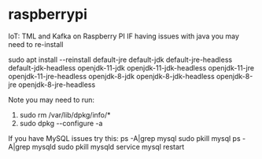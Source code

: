 # raspberrypi
IoT: TML and Kafka on Raspberry PI
IF having issues with java you may need to re-install

sudo apt install --reinstall default-jre default-jdk default-jre-headless default-jdk-headless openjdk-11-jdk openjdk-11-jdk-headless openjdk-11-jre openjdk-11-jre-headless openjdk-8-jdk openjdk-8-jdk-headless openjdk-8-jre openjdk-8-jre-headless

Note you may need to run: 
1. sudo rm /var/lib/dpkg/info/* 
2. sudo dpkg --configure -a

If you have MySQL issues try this:
ps -A|grep mysql
sudo pkill mysql
ps -A|grep mysqld
sudo pkill mysqld
service mysql restart
